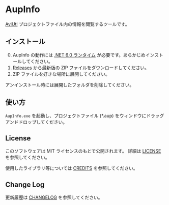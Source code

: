 # AupInfo

[AviUtl](http://spring-fragrance.mints.ne.jp/aviutl/)
プロジェクトファイル内の情報を閲覧するツールです。

## インストール

0. AupInfo の動作には [.NET 6.0 ランタイム](https://dotnet.microsoft.com/ja-jp/download/dotnet/6.0)
   が必要です。あらかじめインストールしてください。
1. [Releases](https://github.com/karoterra/AupInfo/releases) から最新版の ZIP ファイルをダウンロードしてください。
2. ZIP ファイルを好きな場所に展開してください。

アンインストール時には展開したフォルダを削除してください。

## 使い方

`AupInfo.exe` を起動し、プロジェクトファイル (*.aup) をウィンドウにドラッグアンドドロップしてください。

## License

このソフトウェアは MIT ライセンスのもとで公開されます。
詳細は [LICENSE](LICENSE.txt) を参照してください。

使用したライブラリ等については [CREDITS](CREDITS.md) を参照してください。

## Change Log

更新履歴は [CHANGELOG](CHANGELOG.md) を参照してください。
